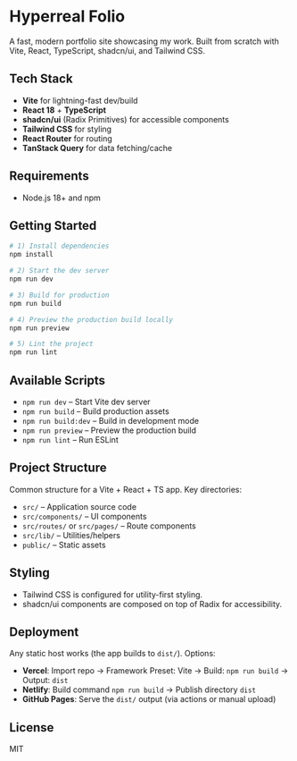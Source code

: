 # Hyperreal Folio

A fast, modern portfolio site showcasing my work. Built from scratch with Vite, React, TypeScript, shadcn/ui, and Tailwind CSS.

## Tech Stack

- **Vite** for lightning-fast dev/build
- **React 18** + **TypeScript**
- **shadcn/ui** (Radix Primitives) for accessible components
- **Tailwind CSS** for styling
- **React Router** for routing
- **TanStack Query** for data fetching/cache

## Requirements

- Node.js 18+ and npm

## Getting Started

```bash
# 1) Install dependencies
npm install

# 2) Start the dev server
npm run dev

# 3) Build for production
npm run build

# 4) Preview the production build locally
npm run preview

# 5) Lint the project
npm run lint
```

## Available Scripts

- `npm run dev` – Start Vite dev server
- `npm run build` – Build production assets
- `npm run build:dev` – Build in development mode
- `npm run preview` – Preview the production build
- `npm run lint` – Run ESLint

## Project Structure

Common structure for a Vite + React + TS app. Key directories:

- `src/` – Application source code
- `src/components/` – UI components
- `src/routes/` or `src/pages/` – Route components
- `src/lib/` – Utilities/helpers
- `public/` – Static assets

## Styling

- Tailwind CSS is configured for utility-first styling.
- shadcn/ui components are composed on top of Radix for accessibility.

## Deployment

Any static host works (the app builds to `dist/`). Options:

- **Vercel**: Import repo → Framework Preset: Vite → Build: `npm run build` → Output: `dist`
- **Netlify**: Build command `npm run build` → Publish directory `dist`
- **GitHub Pages**: Serve the `dist/` output (via actions or manual upload)

## License

MIT
